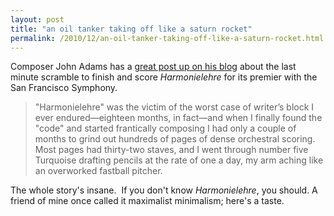 ```yaml
---
layout: post
title: "an oil tanker taking off like a saturn rocket"
permalink: /2010/12/an-oil-tanker-taking-off-like-a-saturn-rocket.html
---
```


<p>Composer John Adams has a <a href="http://www.earbox.com/posts/101" target="_self">great post up on his blog</a> about the last minute scramble to finish and score <em>Harmonielehre</em>&#0160;for its premier with the San Francisco Symphony.</p>
<blockquote>
<p>&quot;Harmonielehre&quot; was the victim of the worst case of writer’s block I ever endured—eighteen months, in fact—and when I finally found the &quot;code&quot; and started frantically composing I had only a couple of months to grind out hundreds of pages of dense orchestral scoring. Most pages had thirty-two staves, and I went through number five Turquoise drafting pencils at the rate of one a day, my arm aching like an overworked fastball pitcher.</p>
</blockquote>
<p>The whole story&#39;s insane. &#0160;If you don&#39;t know <em>Harmonielehre</em>, you should. A friend of mine once called it maximalist minimalism; here&#39;s a taste.</p>
<p>
<object height="25" width="425">
<param name="movie" value="http://www.youtube.com/v/WC9HwidzmxM?fs=1&amp;hl=en_US&amp;hd=1" />
<param name="allowFullScreen" value="true" />
<param name="allowscriptaccess" value="always" /><embed allowfullscreen="true" allowscriptaccess="always" height="25" src="http://www.youtube.com/v/WC9HwidzmxM?fs=1&amp;hl=en_US&amp;hd=1" type="application/x-shockwave-flash" width="425" />
</object>
</p>


